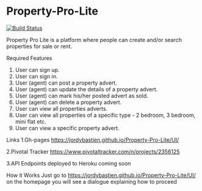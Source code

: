 # Property-Pro-Lite
[![Build Status](https://travis-ci.com/Jordybastien/Property-Pro-Lite.svg?branch=develop)](https://travis-ci.com/Jordybastien/Property-Pro-Lite)


Property Pro Lite is a platform where people can create and/or search properties for sale or rent.

Required Features

1. User can sign up.
2. User can sign in.
3. User (agent) can post a property advert.
4. User (agent) can update the details of a property advert.
5. User (agent) can mark his/her posted advert as sold.
6. User (agent) can delete a property advert.
7. User can view all properties adverts.
8. User can view all properties of a specific type - 2 bedroom, 3 bedroom, mini flat etc.
9. User can view a specific property advert.


Links
1.Gh-pages
https://jordybastien.github.io/Property-Pro-Lite/UI/


2.Pivotal Tracker
https://www.pivotaltracker.com/n/projects/2356125

3.API Endpoints deployed to Heroku
coming soon

How it Works
Just go to https://jordybastien.github.io/Property-Pro-Lite/UI/ on the homepage you will see a dialogue explaining how to proceed
